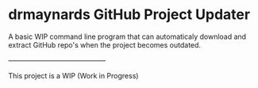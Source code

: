 # drmaynards GitHub Project Updater

A basic WIP command line program that can automaticaly download and extract GitHub repo's when the project becomes outdated.

——————————————

This project is a WIP (Work in Progress)
